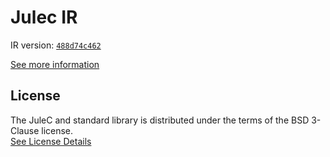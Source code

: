 # Julec IR

IR version: [`488d74c462`](https://github.com/julelang/jule/tree/488d74c4625b1a2978ffae0770d629b68b7f099a)

[See more information](https://manual.jule.dev/getting-started/install-from-source/compile-from-ir.html)

## License

The JuleC and standard library is distributed under the terms of the BSD 3-Clause license. \
[See License Details](./LICENSE)
